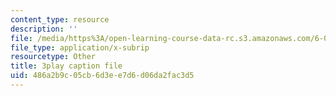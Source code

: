 ```yaml
---
content_type: resource
description: ''
file: /media/https%3A/open-learning-course-data-rc.s3.amazonaws.com/6-001-structure-and-interpretation-of-computer-programs-spring-2005/486a2b9c05cb6d3ee7d6d06da2fac3d5_DrFkf-T-6Co.srt
file_type: application/x-subrip
resourcetype: Other
title: 3play caption file
uid: 486a2b9c-05cb-6d3e-e7d6-d06da2fac3d5
---
```

